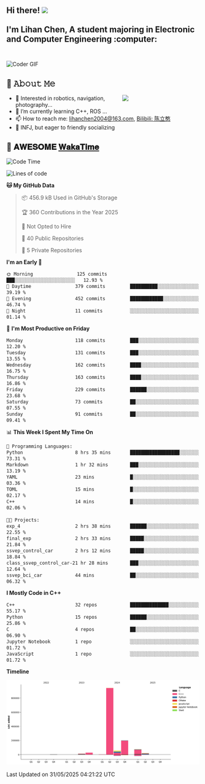 <h2 align="left">
 <abc>
  <br>Hi there! <img src="https://user-images.githubusercontent.com/42378118/110234147-e3259600-7f4e-11eb-95be-0c4047144dea.gif" width="30"><br>
  <br> I'm Lihan Chen, A student majoring in Electronic and Computer Engineering :computer:<br>
  <br>
 </abc>
</h2>

<img align="center" src="https://media.giphy.com/media/SWoSkN6DxTszqIKEqv/giphy.gif" alt="Coder GIF" width="500">

## :book: 𝙰𝚋𝚘𝚞𝚝 𝙼𝚎

<img align="right" width="40%" src="https://github-readme-stats.vercel.app/api?username=LihanChen2004&show_icons=true&icon_color=CE1D2D&text_color=718096&bg_color=ffffff&hide_title=true" />

- 🌟 Interested in robotics, navigation, photography...
- 🌱 I’m currently learning C++, ROS ... 
- 📫 How to reach me: lihanchen2004@163.com, [Bilibili: 陈立憨](https://space.bilibili.com/170786212)
- 👯 INFJ, but eager to friendly socializing

## 📜 𝐀𝐖𝐄𝐒𝐎𝐌𝐄 [𝐖𝐚𝐤𝐚𝐓𝐢𝐦𝐞](https://github.com/anmol098/waka-readme-stats)

<!--START_SECTION:waka-->
![Code Time](http://img.shields.io/badge/Code%20Time-1%2C110%20hrs%2051%20mins-blue)

![Lines of code](https://img.shields.io/badge/From%20Hello%20World%20I%27ve%20Written-1.3%20million%20lines%20of%20code-blue)

**🐱 My GitHub Data** 

> 📦 456.9 kB Used in GitHub's Storage 
 > 
> 🏆 360 Contributions in the Year 2025
 > 
> 🚫 Not Opted to Hire
 > 
> 📜 40 Public Repositories 
 > 
> 🔑 5 Private Repositories 
 > 
**I'm an Early 🐤** 

```text
🌞 Morning                125 commits         ███░░░░░░░░░░░░░░░░░░░░░░   12.93 % 
🌆 Daytime                379 commits         ██████████░░░░░░░░░░░░░░░   39.19 % 
🌃 Evening                452 commits         ████████████░░░░░░░░░░░░░   46.74 % 
🌙 Night                  11 commits          ░░░░░░░░░░░░░░░░░░░░░░░░░   01.14 % 
```
📅 **I'm Most Productive on Friday** 

```text
Monday                   118 commits         ███░░░░░░░░░░░░░░░░░░░░░░   12.20 % 
Tuesday                  131 commits         ███░░░░░░░░░░░░░░░░░░░░░░   13.55 % 
Wednesday                162 commits         ████░░░░░░░░░░░░░░░░░░░░░   16.75 % 
Thursday                 163 commits         ████░░░░░░░░░░░░░░░░░░░░░   16.86 % 
Friday                   229 commits         ██████░░░░░░░░░░░░░░░░░░░   23.68 % 
Saturday                 73 commits          ██░░░░░░░░░░░░░░░░░░░░░░░   07.55 % 
Sunday                   91 commits          ██░░░░░░░░░░░░░░░░░░░░░░░   09.41 % 
```


📊 **This Week I Spent My Time On** 

```text
💬 Programming Languages: 
Python                   8 hrs 35 mins       ██████████████████░░░░░░░   73.31 % 
Markdown                 1 hr 32 mins        ███░░░░░░░░░░░░░░░░░░░░░░   13.19 % 
YAML                     23 mins             █░░░░░░░░░░░░░░░░░░░░░░░░   03.36 % 
TOML                     15 mins             █░░░░░░░░░░░░░░░░░░░░░░░░   02.17 % 
C++                      14 mins             █░░░░░░░░░░░░░░░░░░░░░░░░   02.06 % 

🐱‍💻 Projects: 
exp_4                    2 hrs 38 mins       ██████░░░░░░░░░░░░░░░░░░░   22.55 % 
final_exp                2 hrs 33 mins       █████░░░░░░░░░░░░░░░░░░░░   21.84 % 
ssvep_control_car        2 hrs 12 mins       █████░░░░░░░░░░░░░░░░░░░░   18.84 % 
class_ssvep_control_car-21 hr 28 mins        ███░░░░░░░░░░░░░░░░░░░░░░   12.64 % 
ssvep_bci_car            44 mins             ██░░░░░░░░░░░░░░░░░░░░░░░   06.32 % 
```

**I Mostly Code in C++** 

```text
C++                      32 repos            ██████████████░░░░░░░░░░░   55.17 % 
Python                   15 repos            ██████░░░░░░░░░░░░░░░░░░░   25.86 % 
C                        4 repos             ██░░░░░░░░░░░░░░░░░░░░░░░   06.90 % 
Jupyter Notebook         1 repo              ░░░░░░░░░░░░░░░░░░░░░░░░░   01.72 % 
JavaScript               1 repo              ░░░░░░░░░░░░░░░░░░░░░░░░░   01.72 % 
```



**Timeline**

![Lines of Code chart](https://raw.githubusercontent.com/LihanChen2004/LihanChen2004/main/assets/bar_graph.png)


 Last Updated on 31/05/2025 04:21:22 UTC
<!--END_SECTION:waka-->

<!--
**LihanChen2004/LihanChen2004** is a ✨ _special_ ✨ repository because its `README.md` (this file) appears on your GitHub profile.

Here are some ideas to get you started:

- 🔭 I’m currently working on ...
- 🌱 I’m currently learning ...
- 👯 I’m looking to collaborate on ...
- 🤔 I’m looking for help with ...
- 💬 Ask me about ...
- 📫 How to reach me: ...
- 😄 Pronouns: ...
- ⚡ Fun fact: ...
-->
